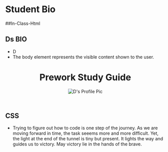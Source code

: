 # Student Bio

##In-Class-Html

<!DOCTYPE html>
<html lang="en">
<head> <meta charset="UTF-8" />
    <meta http-equiv="X-UA-Compatible" content="IE=edge" />
    <meta name="viewport" content="width=device-width, initial-scale=1.0" />
    <title>Student Bio</title> </head>
    <main>
      <section class="card" id="Information About Me">
        <h2>Ds BIO</h2>
        <ul>
          <li> D </li>
          <li>The body element represents the visible content shown to the user.</li>
        </ul>
      </section>
      <body>
    <header id="header">
      <h1>Prework Study Guide</h1>
      <img src="/Users/TheArchitect/Downloads" alt="D's Profile Pic" />
    </header>
    <section class="card" id="Paragraph About Myself">
        <h2>CSS</h2>
        <ul>
          <li> Trying to figure out how to code is one step of the journey. As we are moving forward in time, the task seeems more and more difficult. Yet, the light at the end of the tunnel is tiny but present. It lights the way and guides us to victory. May victory lie in the hands of the brave. </li>
        </ul>
      </section>
